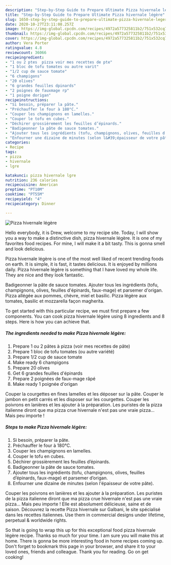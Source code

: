 ```yaml
---
description: "Step-by-Step Guide to Prepare Ultimate Pizza hivernale légère"
title: "Step-by-Step Guide to Prepare Ultimate Pizza hivernale légère"
slug: 1650-step-by-step-guide-to-prepare-ultimate-pizza-hivernale-legere
date: 2020-10-27T23:11:08.257Z
image: https://img-global.cpcdn.com/recipes/4972a577325811b2/751x532cq70/pizza-hivernale-legere-photo-principale-de-la-recette.jpg
thumbnail: https://img-global.cpcdn.com/recipes/4972a577325811b2/751x532cq70/pizza-hivernale-legere-photo-principale-de-la-recette.jpg
cover: https://img-global.cpcdn.com/recipes/4972a577325811b2/751x532cq70/pizza-hivernale-legere-photo-principale-de-la-recette.jpg
author: Vera Porter
ratingvalue: 4.8
reviewcount: 36066
recipeingredient:
- "1 ou 2 ptes  pizza voir mes recettes de pte"
- "1 bloc de tofu tomates ou autre varit"
- "1/2 cup de sauce tomate"
- "6 champigons"
- "20 olives"
- "6 grandes feuilles dpinards"
- "2 poignes de fauxmage rp"
- "1 poigne dorigan"
recipeinstructions:
- "Si besoin, préparer la pâte."
- "Préchauffer le four à 180°C."
- "Couper les champignons en lamelles."
- "Couper le tofu en cubes."
- "Déchirer grossièrement les feuilles d’épinards."
- "Badigeonner la pâte de sauce tomates."
- "Ajouter tous les ingrédients (tofu, champignons, olives, feuilles d’épinards, faux-mage) et parsemer d’origan."
- "Enfourner une dizaine de minutes (selon l&#39;épaisseur de votre pâte)."
categories:
- Recipe
tags:
- pizza
- hivernale
- lgre

katakunci: pizza hivernale lgre 
nutrition: 236 calories
recipecuisine: American
preptime: "PT10M"
cooktime: "PT55M"
recipeyield: "4"
recipecategory: Dinner

---
```



![Pizza hivernale légère](https://img-global.cpcdn.com/recipes/4972a577325811b2/751x532cq70/pizza-hivernale-legere-photo-principale-de-la-recette.jpg)

Hello everybody, it is Drew, welcome to my recipe site. Today, I will show you a way to make a distinctive dish, pizza hivernale légère. It is one of my favorites food recipes. For mine, I will make it a bit tasty. This is gonna smell and look delicious.

Pizza hivernale légère is one of the most well liked of recent trending foods on earth. It is simple, it is fast, it tastes delicious. It is enjoyed by millions daily. Pizza hivernale légère is something that I have loved my whole life. They are nice and they look fantastic.

Badigeonner la pâte de sauce tomates. Ajouter tous les ingrédients (tofu, champignons, olives, feuilles d&#39;épinards, faux-mage) et parsemer d&#39;origan. Pizza allégée aux pommes, chèvre, miel et basilic. Pizza légère aux tomates, basilic et mozzarella façon magherita.


To get started with this particular recipe, we must first prepare a few components. You can cook pizza hivernale légère using 8 ingredients and 8 steps. Here is how you can achieve that.

<!--inarticleads1-->

##### The ingredients needed to make Pizza hivernale légère:

1. Prepare 1 ou 2 pâtes à pizza (voir mes recettes de pâte)
1. Prepare 1 bloc de tofu tomates (ou autre variété)
1. Prepare 1/2 cup de sauce tomate
1. Make ready 6 champigons
1. Prepare 20 olives
1. Get 6 grandes feuilles d&#39;épinards
1. Prepare 2 poignées de faux-mage râpé
1. Make ready 1 poignée d&#39;origan


Couper la courgettes en fines lamelles et les déposer sur la pâte. Couper le jambon en petit carrés et les disposer sur les courgettes. Couper les poivrons en lanières et les ajouter à la préparation. Les puristes de la pizza italienne diront que ma pizza crue hivernale n&#39;est pas une vraie pizza… Mais peu importe ! 

<!--inarticleads2-->

##### Steps to make Pizza hivernale légère:

1. Si besoin, préparer la pâte.
1. Préchauffer le four à 180°C.
1. Couper les champignons en lamelles.
1. Couper le tofu en cubes.
1. Déchirer grossièrement les feuilles d’épinards.
1. Badigeonner la pâte de sauce tomates.
1. Ajouter tous les ingrédients (tofu, champignons, olives, feuilles d’épinards, faux-mage) et parsemer d’origan.
1. Enfourner une dizaine de minutes (selon l&#39;épaisseur de votre pâte).


Couper les poivrons en lanières et les ajouter à la préparation. Les puristes de la pizza italienne diront que ma pizza crue hivernale n&#39;est pas une vraie pizza… Mais peu importe ! Elle est absolument délicieuse, saine et de saison. Découvrez la recette Pizza hivernale sur Galbani, le site spécialisé dans les recettes italiennes. Use them in commercial designs under lifetime, perpetual &amp; worldwide rights. 

So that is going to wrap this up for this exceptional food pizza hivernale légère recipe. Thanks so much for your time. I am sure you will make this at home. There is gonna be more interesting food in home recipes coming up. Don't forget to bookmark this page in your browser, and share it to your loved ones, friends and colleague. Thank you for reading. Go on get cooking!
